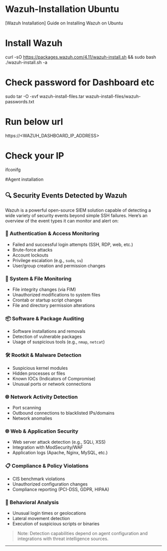 # Wazuh-Installation Ubuntu
[Wazuh Installation] Guide on Installing Wazuh on Ubuntu

# Install Wazuh
curl -sO https://packages.wazuh.com/4.11/wazuh-install.sh && sudo bash ./wazuh-install.sh -a

# Check password for Dashboard etc
sudo tar -O -xvf wazuh-install-files.tar wazuh-install-files/wazuh-passwords.txt

# Run below url
https://<WAZUH_DASHBOARD_IP_ADDRESS>

# Check your IP
ifconifg

#Agent installation



## 🔍 Security Events Detected by Wazuh

Wazuh is a powerful open-source SIEM solution capable of detecting a wide variety of security events beyond simple SSH failures. Here’s an overview of the event types it can monitor and alert on:

### 🔐 Authentication & Access Monitoring
- Failed and successful login attempts (SSH, RDP, web, etc.)
- Brute-force attacks
- Account lockouts
- Privilege escalation (e.g., `sudo`, `su`)
- User/group creation and permission changes

### 📁 System & File Monitoring
- File integrity changes (via FIM)
- Unauthorized modifications to system files
- Crontab or startup script changes
- File and directory permission alterations

### 📦 Software & Package Auditing
- Software installations and removals
- Detection of vulnerable packages
- Usage of suspicious tools (e.g., `nmap`, `netcat`)

### 🛠️ Rootkit & Malware Detection
- Suspicious kernel modules
- Hidden processes or files
- Known IOCs (Indicators of Compromise)
- Unusual ports or network connections

### 🌐 Network Activity Detection
- Port scanning
- Outbound connections to blacklisted IPs/domains
- Network anomalies

### 🌐 Web & Application Security
- Web server attack detection (e.g., SQLi, XSS)
- Integration with ModSecurity/WAF
- Application logs (Apache, Nginx, MySQL, etc.)

### 📋 Compliance & Policy Violations
- CIS benchmark violations
- Unauthorized configuration changes
- Compliance reporting (PCI-DSS, GDPR, HIPAA)

### 🧠 Behavioral Analysis
- Unusual login times or geolocations
- Lateral movement detection
- Execution of suspicious scripts or binaries

> Note: Detection capabilities depend on agent configuration and integrations with threat intelligence sources.

---

